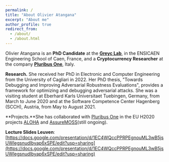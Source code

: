 ```yaml
---
permalink: /
title: "About Olivier Atangana"
excerpt: "About me"
author_profile: true
redirect_from: 
  - /about/
  - /about.html
---
```


Olivier Atangana is an **PhD Candidate** at the [**Greyc Lab**](http://pralab.diee.unica.it/en), in the ENSICAEN Engineering School of Caen, France, and a **Cryptocurrency Researcher** at the company [**Pluribus One**](https://www.pluribus-one.it/), Italy. 

**Research.** She received her PhD in Electronic and Computer Engineering from the University of Cagliari in 2022. Her PhD thesis, \"Towards Debugging and Improving Adversarial Robustness Evaluations\", provides a framework for optimizing and debugging adversarial attacks. She was a visiting student at Eberhard Karls Universitaet Tuebingen, Germany, from March to June 2020 and at the Software Competence Center Hagenberg (SCCH), Austria, from May to August 2021. 

**Projects.**She has collaborated with [Pluribus One](https://www.pluribus-one.it/) in the EU H2020 projects [ALOHA](https://www.aloha-h2020.eu/) and [AssureMOSS](https://assuremoss.eu/en/)(still ongoing).


**Lecture Slides Leuven**: [https://docs.google.com/presentation/d/1EC4WQccPPRPEgnouML3wB5jsUWlegsnudIbyap6xSPE/edit?usp=sharing](https://docs.google.com/presentation/d/1EC4WQccPPRPEgnouML3wB5jsUWlegsnudIbyap6xSPE/edit?usp=sharing)
